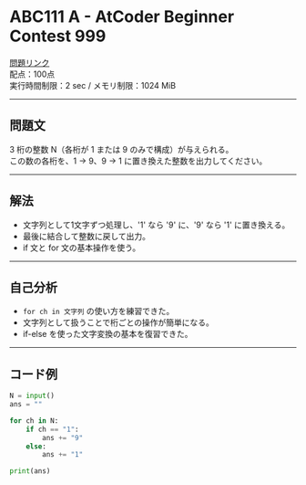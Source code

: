 # ABC111 A - AtCoder Beginner Contest 999

[問題リンク](https://atcoder.jp/contests/abc111/tasks/abc111_a)  
配点：100点  
実行時間制限：2 sec / メモリ制限：1024 MiB

---

## 問題文

3 桁の整数 N（各桁が 1 または 9 のみで構成）が与えられる。  
この数の各桁を、1 → 9、9 → 1 に置き換えた整数を出力してください。

---

## 解法

- 文字列として1文字ずつ処理し、'1' なら '9' に、'9' なら '1' に置き換える。
- 最後に結合して整数に戻して出力。
- if 文と for 文の基本操作を使う。

---

## 自己分析

- `for ch in 文字列` の使い方を練習できた。
- 文字列として扱うことで桁ごとの操作が簡単になる。
- if-else を使った文字変換の基本を復習できた。

---

## コード例

```python
N = input()
ans = ""

for ch in N:
    if ch == "1":
        ans += "9"
    else:
        ans += "1"

print(ans)
